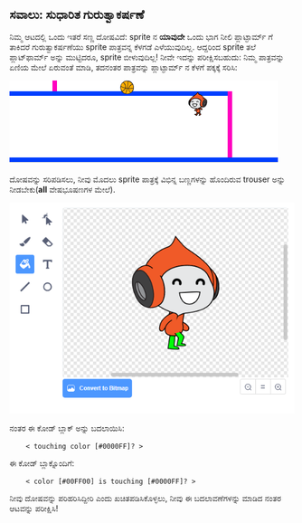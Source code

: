 ## ಸವಾಲು: ಸುಧಾರಿತ ಗುರುತ್ವಾಕರ್ಷಣೆ

ನಿಮ್ಮ ಆಟದಲ್ಲಿ ಒಂದು ಇತರೆ ಸಣ್ಣ ದೋಷವಿದೆ: sprite ನ **ಯಾವುದೇ** ಒಂದು ಭಾಗ ನೀಲಿ ಪ್ಲಾಟ್ಫಾರ್ಮ್ ಗೆ ತಾಕಿದರೆ ಗುರುತ್ವಾಕರ್ಷಣೆಯು sprite ಪಾತ್ರವನ್ನ ಕೆಳಗಡೆ ಎಳೆಯುವುದಿಲ್ಲ. ಆದ್ದರಿಂದ sprite ತಲೆ ಪ್ಲಾಟ್‌ಫಾರ್ಮ್ ಅನ್ನು ಮುಟ್ಟಿದರೂ, sprite ಬೀಳುವುದಿಲ್ಲ! ನೀವೇ ಇದನ್ನು ಪರೀಕ್ಷಿಸಬಹುದು: ನಿಮ್ಮ ಪಾತ್ರವನ್ನು ಏಣಿಯ ಮೇಲೆ ಏರುವಂತೆ ಮಾಡಿ, ತದನಂತರ ಪಾತ್ರವನ್ನು ಪ್ಲಾಟ್ಫಾರ್ಮ್ ನ ಕೆಳಗೆ ಪಕ್ಕಕ್ಕೆ ಸರಿಸಿ:

![screenshot](images/dodge-gravity-bug.png)

ದೋಷವನ್ನು ಸರಿಪಡಿಸಲು, ನೀವು ಮೊದಲು sprite ಪಾತ್ರಕ್ಕೆ ವಿಭಿನ್ನ ಬಣ್ಣಗಳನ್ನು ಹೊಂದಿರುವ trouser ಅನ್ನು ನೀಡಬೇಕು(**all** ವೇಷಭೂಷಣಗಳ ಮೇಲೆ).

![screenshot](images/dodge-trousers.png)

ನಂತರ ಈ ಕೋಡ್ ಬ್ಲಾಕ್ ಅನ್ನು ಬದಲಾಯಿಸಿ:

```blocks3
    < touching color [#0000FF]? >
```

ಈ ಕೋಡ್ ಬ್ಲಾಕ್ನೊಂದಿಗೆ:

```blocks3
    < color [#00FF00] is touching [#0000FF]? >
```

ನೀವು ದೋಷವನ್ನು ಪರಿಹರಿಸಿದ್ದೀರಿ ಎಂದು ಖಚಿತಪಡಿಸಿಕೊಳ್ಳಲು, ನೀವು ಈ ಬದಲಾವಣೆಗಳನ್ನು ಮಾಡಿದ ನಂತರ ಆಟವನ್ನು ಪರೀಕ್ಷಿಸಿ!